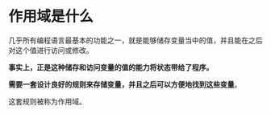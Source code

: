 # 作用域是什么

几乎所有编程语言最基本的功能之一，就是能够储存变量当中的值，并且能在之后对这个值进行访问或修改。

**事实上，正是这种储存和访问变量的值的能力将状态带给了程序。**

**需要一套设计良好的规则来存储变量，并且之后可以方便地找到这些变量**。

这套规则被称为作用域。